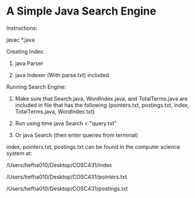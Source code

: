 # A Simple Java Search Engine

Instructions:

javac *.java

Creating Index:

1. java Parser

2. java Indexer (With parse.txt) included


Running Search Engine:

1. Make sure that Search.java, WordIndex.java, and TotalTerms.java are included in file that has the following
   (pointers.txt, postings.txt, index, TotalTerms.java, WordIndex.txt)
   
2. Run using time java Search < "query.txt"

3. Or java Search (then enter queries from terminal)

index, pointers.txt, postings.txt can be found in the computer science system at:

/Users/hefha010/Desktop/COSC431/index

/Users/hefha010/Desktop/COSC431/pointers.txt

/Users/hefha010/Desktop/COSC431/postings.txt





